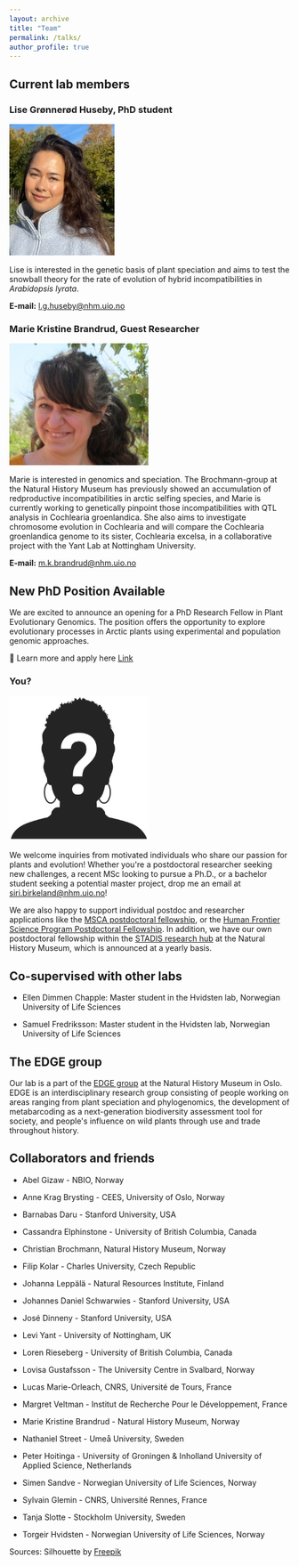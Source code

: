 ```yaml
---
layout: archive
title: "Team"
permalink: /talks/
author_profile: true
---
```


## Current lab members

### Lise Grønnerød Huseby, PhD student

![Lise Huseby](/images/Lise_resized4.jpeg) 

Lise is interested in the genetic basis of plant speciation and aims to test the snowball theory for the rate of evolution of hybrid incompatibilities in *Arabidopsis lyrata*. 


**E-mail:** [l.g.huseby@nhm.uio.no](mailto:l.g.huseby@nhm.uio.no)

### Marie Kristine Brandrud, Guest Researcher

![Marie Kristine Brandrud](/images/Marie_resize3.jpeg) 

Marie is interested in genomics and speciation. The Brochmann-group at the Natural History Museum has previously showed an accumulation of redproductive incompatibilities in arctic selfing species, and Marie is currently working to genetically pinpoint those incompatibilities with QTL analysis in Cochlearia groenlandica. She also aims to investigate chromosome evolution in Cochlearia and will compare the Cochlearia groenlandica genome to its sister, Cochlearia excelsa, in a collaborative project with the Yant Lab at Nottingham University. 


**E-mail:** [m.k.brandrud@nhm.uio.no](mailto:m.k.brandrud@nhm.uio.no)


## New PhD Position Available

We are excited to announce an opening for a PhD Research Fellow in Plant Evolutionary Genomics. The position offers the opportunity to explore evolutionary processes in Arctic plants using experimental and population genomic approaches.

📌 Learn more and apply here [Link](https://www.jobbnorge.no/en/available-jobs/job/281132/phd-research-fellow-in-plant-evolutionary-genomics)



### You?

![prospective student or postdoc 1](/images/Silhouette_resize.jpeg) 


We welcome inquiries from motivated individuals who share our passion for plants and evolution! Whether you're a postdoctoral researcher seeking new challenges, a recent MSc looking to pursue a Ph.D., or a bachelor student seeking a potential master project, drop me an email at [siri.birkeland@nhm.uio.no](mailto:siri.birkeland@nhm.uio.no)! 


We are also happy to support individual postdoc and researcher applications like the [MSCA postdoctoral fellowship](https://marie-sklodowska-curie-actions.ec.europa.eu/actions/postdoctoral-fellowships), or the [Human Frontier Science Program Postdoctoral Fellowship](https://www.hfsp.org/funding/hfsp-funding/postdoctoral-fellowships). In addition, we have our own postdoctoral fellowship within the [STADIS research hub](https://www.nhm.uio.no/english/research/groups/stadis/) at the Natural History Museum, which is announced at a yearly basis. 




## Co-supervised with other labs

- Ellen Dimmen Chapple: Master student in the Hvidsten lab, Norwegian University of Life Sciences

- Samuel Fredriksson: Master student in the Hvidsten lab, Norwegian University of Life Sciences

## The EDGE group

Our lab is a part of the [EDGE group](https://www.nhm.uio.no/english/research/groups/edge/) at the Natural History Museum in Oslo. EDGE is an interdisciplinary research group consisting of people working on areas ranging from plant speciation and phylogenomics, the development of metabarcoding as a next-generation biodiversity assessment tool for society, and people's influence on wild plants through use and trade throughout history.   

## Collaborators and friends

- Abel Gizaw - NBIO, Norway  

- Anne Krag Brysting - CEES, University of Oslo, Norway  

- Barnabas Daru - Stanford University, USA  

- Cassandra Elphinstone - University of British Columbia, Canada  

- Christian Brochmann, Natural History Museum, Norway  

- Filip Kolar - Charles University, Czech Republic  

- Johanna Leppälä - Natural Resources Institute, Finland  

- Johannes Daniel Schwarwies - Stanford University, USA  

- José Dinneny - Stanford University, USA  

- Levi Yant - University of Nottingham, UK  

- Loren Rieseberg - University of British Columbia, Canada  

- Lovisa Gustafsson - The University Centre in Svalbard, Norway  

- Lucas Marie-Orleach, CNRS, Université de Tours, France  

- Margret Veltman - Institut de Recherche Pour le Développement, France  

- Marie Kristine Brandrud - Natural History Museum, Norway  

- Nathaniel Street - Umeå University, Sweden  

- Peter Hoitinga - University of Groningen & Inholland University of Applied Science, Netherlands  

- Simen Sandve - Norwegian University of Life Sciences, Norway  

- Sylvain Glemin - CNRS, Université Rennes, France  

- Tanja Slotte - Stockholm University, Sweden  

- Torgeir Hvidsten - Norwegian University of Life Sciences, Norway  



Sources: Silhouette by [Freepik](https://www.freepik.com/free-vector/hand-drawn-question-mark-silhouette_81102255.htm#query=anonymous%20profile&position=6&from_view=keyword&track=ais_user&uuid=0a124e14-628a-4df4-b7ee-81b654165112)
